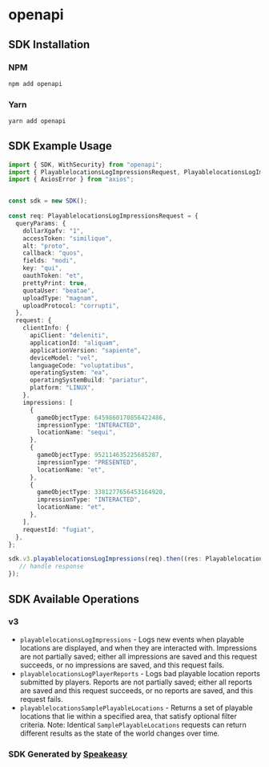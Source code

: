 # openapi

<!-- Start SDK Installation -->
## SDK Installation

### NPM

```bash
npm add openapi
```

### Yarn

```bash
yarn add openapi
```
<!-- End SDK Installation -->

<!-- Start SDK Example Usage -->
## SDK Example Usage

```typescript
import { SDK, WithSecurity} from "openapi";
import { PlayablelocationsLogImpressionsRequest, PlayablelocationsLogImpressionsResponse } from "openapi/src/sdk/models/operations";
import { AxiosError } from "axios";


const sdk = new SDK();
    
const req: PlayablelocationsLogImpressionsRequest = {
  queryParams: {
    dollarXgafv: "1",
    accessToken: "similique",
    alt: "proto",
    callback: "quos",
    fields: "modi",
    key: "qui",
    oauthToken: "et",
    prettyPrint: true,
    quotaUser: "beatae",
    uploadType: "magnam",
    uploadProtocol: "corrupti",
  },
  request: {
    clientInfo: {
      apiClient: "deleniti",
      applicationId: "aliquam",
      applicationVersion: "sapiente",
      deviceModel: "vel",
      languageCode: "voluptatibus",
      operatingSystem: "ea",
      operatingSystemBuild: "pariatur",
      platform: "LINUX",
    },
    impressions: [
      {
        gameObjectType: 6459860170856422486,
        impressionType: "INTERACTED",
        locationName: "sequi",
      },
      {
        gameObjectType: 952114635225685287,
        impressionType: "PRESENTED",
        locationName: "et",
      },
      {
        gameObjectType: 3381277656453164920,
        impressionType: "INTERACTED",
        locationName: "et",
      },
    ],
    requestId: "fugiat",
  },
};

sdk.v3.playablelocationsLogImpressions(req).then((res: PlayablelocationsLogImpressionsResponse | AxiosError) => {
   // handle response
});
```
<!-- End SDK Example Usage -->

<!-- Start SDK Available Operations -->
## SDK Available Operations

### v3

* `playablelocationsLogImpressions` - Logs new events when playable locations are displayed, and when they are interacted with. Impressions are not partially saved; either all impressions are saved and this request succeeds, or no impressions are saved, and this request fails.
* `playablelocationsLogPlayerReports` - Logs bad playable location reports submitted by players. Reports are not partially saved; either all reports are saved and this request succeeds, or no reports are saved, and this request fails.
* `playablelocationsSamplePlayableLocations` - Returns a set of playable locations that lie within a specified area, that satisfy optional filter criteria. Note: Identical `SamplePlayableLocations` requests can return different results as the state of the world changes over time.

<!-- End SDK Available Operations -->

### SDK Generated by [Speakeasy](https://docs.speakeasyapi.dev/docs/using-speakeasy/client-sdks)
